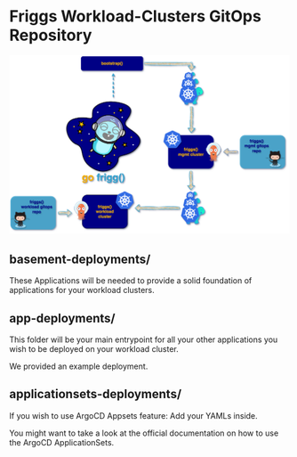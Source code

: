 # Friggs Workload-Clusters GitOps Repository

![Frigg-Overview](assets/Frigg_Overview.png)

## basement-deployments/

These Applications will be needed to provide a solid foundation of applications
for your workload clusters.

## app-deployments/

This folder will be your main entrypoint for all your other applications you wish 
to be deployed on your workload cluster.

We provided an example deployment.

## applicationsets-deployments/

If you wish to use ArgoCD Appsets feature: 
Add your YAMLs inside. 

You might want to take a look at the official documentation on how
to use the ArgoCD ApplicationSets.